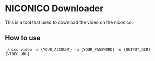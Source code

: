 # NICONICO Downloader

This is a tool that used to download the video on the niconico.

## How to use

```
./nico video -a {YOUR_ACCOUNT} -p {YOUR_PASSWORD} -o {OUTPUT_DIR} {VIDEO_URL}...
```
